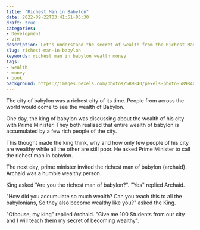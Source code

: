 ```yaml
---
title: "Richest Man in Babylon"
date: 2022-09-22T03:41:51+05:30
draft: true
categories:
- Development
- VIM
description: Let's understand the secret of wealth from the Richest Man in Babylon
slug: richest-man-in-babylon
keywords: richest man in babylon wealth money
tags:
- wealth
- money
- book
background: https://images.pexels.com/photos/589840/pexels-photo-589840.jpeg?cs=srgb&dl=pexels-valiphotos-589840.jpg&fm=jpg
---
```


The city of babylon was a richest city of its time. People from across the world would come to see the wealth of Babylon.

One day, the king of babylon was discussing about the wealth of his city with Prime Minister. They both realised that entire wealth of babylon is accumulated by a few rich people of the city. 

This thought made the king think, why and how only few people of his city are wealthy while all the other are still poor. He asked Prime Minister to call the richest man in babylon. 

The next day, prime minister invited the richest man of babylon {archaid}. Archaid was a humble wealthy person. 

King asked "Are you the richest man of babylon?". "Yes" replied Archaid.

"How did you accumulate so much wealth? Can you teach this to all the babylonians, So they also become wealthy like you?" asked the King.

"Ofcouse, my king" replied Archaid. "Give me 100 Students from our city and I will teach them my secret of becoming wealthy".

